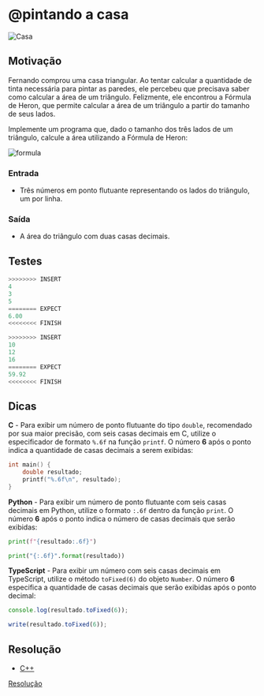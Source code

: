 # @pintando a casa

![Casa](https://raw.githubusercontent.com/qxcodefup/arcade/master/base/pintando/cover.jpg)

## Motivação

Fernando comprou uma casa triangular. Ao tentar calcular a quantidade de tinta necessária para pintar as paredes, ele percebeu que precisava saber como calcular a área de um triângulo. Felizmente, ele encontrou a Fórmula de Heron, que permite calcular a área de um triângulo a partir do tamanho de seus lados.

Implemente um programa que, dado o tamanho dos três lados de um triângulo, calcule a área utilizando a Fórmula de Heron:

![formula](https://raw.githubusercontent.com/qxcodefup/arcade/master/base/pintando/heron.jpg)​

### Entrada

- Três números em ponto flutuante representando os lados do triângulo, um por linha.

### Saída

- A área do triângulo com duas casas decimais.

## Testes

```py
>>>>>>>> INSERT
4
3
5
======== EXPECT
6.00
<<<<<<<< FINISH
```

```py
>>>>>>>> INSERT
10
12
16
======== EXPECT
59.92
<<<<<<<< FINISH
```

## Dicas

**C** - Para exibir um número de ponto flutuante do tipo `double`, recomendado por sua maior precisão, com seis casas decimais em C, utilize o especificador de formato `%.6f` na função `printf`. O número **6** após o ponto indica a quantidade de casas decimais a serem exibidas:

```c
int main() {
    double resultado;
    printf("%.6f\n", resultado);
}
```

**Python** - Para exibir um número de ponto flutuante com seis casas decimais em Python, utilize o formato `:.6f` dentro da função `print`. O número **6** após o ponto indica o número de casas decimais que serão exibidas:

```py
print(f"{resultado:.6f}")
```

```py
print("{:.6f}".format(resultado))
```

**TypeScript** - Para exibir um número com seis casas decimais em TypeScript, utilize o método `toFixed(6)` do objeto `Number`. O número **6** especifica a quantidade de casas decimais que serão exibidas após o ponto decimal:

```ts
console.log(resultado.toFixed(6)); 
```

```ts
write(resultado.toFixed(6));
```

## Resolução

- [C++](https://youtu.be/nlgT_jAtmy4)

[Resolução](https://youtu.be/sWg893W5r_w)
